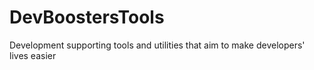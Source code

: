 # DevBoostersTools
Development supporting tools and utilities that aim to make developers' lives easier
